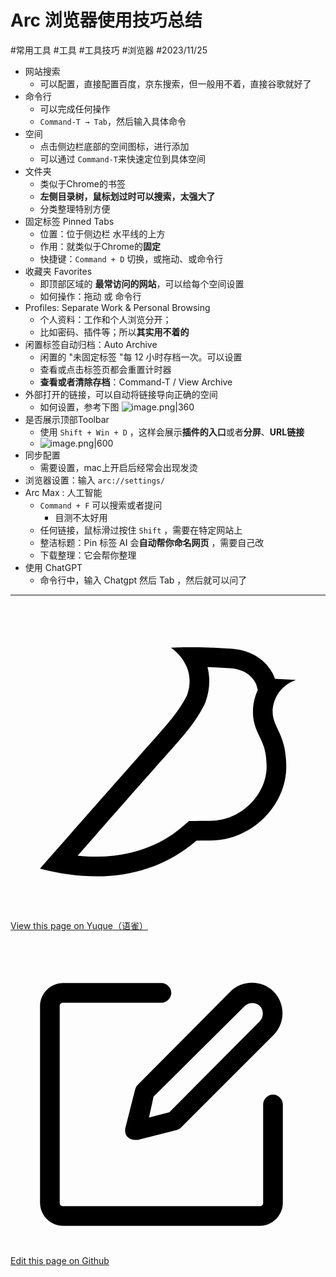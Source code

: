
# Arc 浏览器使用技巧总结


<Badge type="danger">#常用工具</Badge> <Badge type="tip">#工具</Badge> <Badge type="tip">#工具技巧</Badge> <Badge type="info">#浏览器</Badge>  <Badge type="warning">#2023/11/25</Badge> 


- 网站搜索
	- 可以配置，直接配置百度，京东搜索，但一般用不着，直接谷歌就好了
- 命令行
	- 可以完成任何操作
	- `Command-T → Tab`，然后输入具体命令
- 空间
	- 点击侧边栏底部的空间图标，进行添加
	- 可以通过 `Command-T`来快速定位到具体空间
- 文件夹
	- 类似于Chrome的书签
	- **左侧目录树，鼠标划过时可以搜索，太强大了**
	- 分类整理特别方便
- 固定标签 Pinned Tabs 
	- 位置：位于侧边栏 水平线的上方
	- 作用：就类似于Chrome的**固定**
	- 快捷键：`Command + D` 切换，或拖动、或命令行
- 收藏夹 Favorites
	- 即顶部区域的 **最常访问的网站**，可以给每个空间设置
	- 如何操作：拖动 或 命令行
- Profiles: Separate Work & Personal Browsing
	- 个人资料：工作和个人浏览分开；
	- 比如密码、插件等；所以**其实用不着的**
- 闲置标签自动归档：Auto Archive
	- 闲置的 "未固定标签 "每 12 小时存档一次。可以设置
	- 查看或点击标签页都会重置计时器
	- **查看或者清除存档**：Command-T / View Archive
- 外部打开的链接，可以自动将链接导向正确的空间
	- 如何设置，参考下图
	    ![image.png|360](https://od-1310531898.cos.ap-beijing.myqcloud.com/202311252113094.png)
- 是否展示顶部Toolbar
	- 使用 `Shift + Win + D` ，这样会展示**插件的入口**或者**分屏**、**URL链接**
	- ![image.png|600](https://od-1310531898.cos.ap-beijing.myqcloud.com/202311252116681.png)
- 同步配置
	- 需要设置，mac上开启后经常会出现发烫
- 浏览器设置：输入 `arc://settings/`
- Arc Max : 人工智能
	- `Command + F` 可以搜索或者提问
		- 目测不太好用
	- 任何链接，鼠标滑过按住 `Shift` ，需要在特定网站上
	- 整洁标题：Pin 标签 AI 会**自动帮你命名网页** ，需要自己改
	- 下载整理：它会帮你整理
- 使用 ChatGPT
	- 命令行中，输入 Chatgpt 然后 Tab ，然后就可以问了


---
<div class="liguwe-doc-footer">
            <div class="liguwe-doc-footer-edit-link">
                <p class="liguwe-doc-footer-p">
                    <svg t="1687912573060" class="icon" viewBox="0 0 1024 1024" version="1.1" xmlns="http://www.w3.org/2000/svg" p-id="1498">
                        <path d="M854.6 370.6c-9.9-39.4 9.9-102.2 73.4-124.4l-67.9-3.6s-25.7-90-143.6-98c-117.8-8.1-194.9-3-195-3 0.1 0 87.4 55.6 52.4 154.7-25.6 52.5-65.8 95.6-108.8 144.7-1.3 1.3-2.5 2.6-3.5 3.7C319.4 605 96 860 96 860c245.9 64.4 410.7-6.3 508.2-91.1 20.5-0.2 35.9-0.3 46.3-0.3 135.8 0 250.6-117.6 245.9-248.4-3.2-89.9-31.9-110.2-41.8-149.6z m-204.1 334c-10.6 0-26.2 0.1-46.8 0.3l-23.6 0.2-17.8 15.5c-47.1 41-104.4 71.5-171.4 87.6-52.5 12.6-110 16.2-172.7 9.6 18-20.5 36.5-41.6 55.4-63.1 92-104.6 173.8-197.5 236.9-268.5l1.4-1.4 1.3-1.5c4.1-4.6 20.6-23.3 24.7-28.1 9.7-11.1 17.3-19.9 24.5-28.6 30.7-36.7 52.2-67.8 69-102.2l1.6-3.3 1.2-3.4c13.7-38.8 15.4-76.9 6.2-112.8 22.5 0.7 46.5 1.9 71.7 3.6 33.3 2.3 55.5 12.9 71.1 29.2 5.8 6 10.2 12.5 13.4 18.7 1 2 1.7 3.6 2.3 5l5 17.7c-15.7 34.5-19.9 73.3-11.4 107.2 3 11.8 6.9 22.4 12.3 34.4 2.1 4.7 9.5 20.1 11 23.3 10.3 22.7 15.4 43 16.7 78.7 3.3 94.6-82.7 181.9-182 181.9z"
                              p-id="1499" ></path>
                    </svg>
                    <a href="https://www.yuque.com/liguwe/post/a02c5897-1801-55ac-b0e0-6b4194b067fb" target="_blank" class="liguwe-doc-footer-edit-link-a">
                        View this page on Yuque（语雀）
                    </a>
                </p>
                <p class="liguwe-doc-footer-p">
                    <svg t="1687913054251" class="icon" viewBox="0 0 1024 1024" version="1.1" xmlns="http://www.w3.org/2000/svg" p-id="5173"><path d="M853.333333 501.333333c-17.066667 0-32 14.933333-32 32v320c0 6.4-4.266667 10.666667-10.666666 10.666667H170.666667c-6.4 0-10.666667-4.266667-10.666667-10.666667V213.333333c0-6.4 4.266667-10.666667 10.666667-10.666666h320c17.066667 0 32-14.933333 32-32s-14.933333-32-32-32H170.666667c-40.533333 0-74.666667 34.133333-74.666667 74.666666v640c0 40.533333 34.133333 74.666667 74.666667 74.666667h640c40.533333 0 74.666667-34.133333 74.666666-74.666667V533.333333c0-17.066667-14.933333-32-32-32z"  p-id="5174"></path><path d="M405.333333 484.266667l-32 125.866666c-2.133333 10.666667 0 23.466667 8.533334 29.866667 6.4 6.4 14.933333 8.533333 23.466666 8.533333h8.533334l125.866666-32c6.4-2.133333 10.666667-4.266667 14.933334-8.533333l300.8-300.8c38.4-38.4 38.4-102.4 0-140.8-38.4-38.4-102.4-38.4-140.8 0L413.866667 469.333333c-4.266667 4.266667-6.4 8.533333-8.533334 14.933334z m59.733334 23.466666L761.6 213.333333c12.8-12.8 36.266667-12.8 49.066667 0 12.8 12.8 12.8 36.266667 0 49.066667L516.266667 558.933333l-66.133334 17.066667 14.933334-68.266667z"  p-id="5175"></path></svg>
                    <a href="https://github.com/liguwe/liguwe.github.io/blob/master/docs/a02c5897-1801-55ac-b0e0-6b4194b067fb.md" target="_blank" class="liguwe-doc-footer-edit-link-a">Edit this page on Github</a>
                </p>
            </div>
            <div id="liguwe-comment"></div></div>